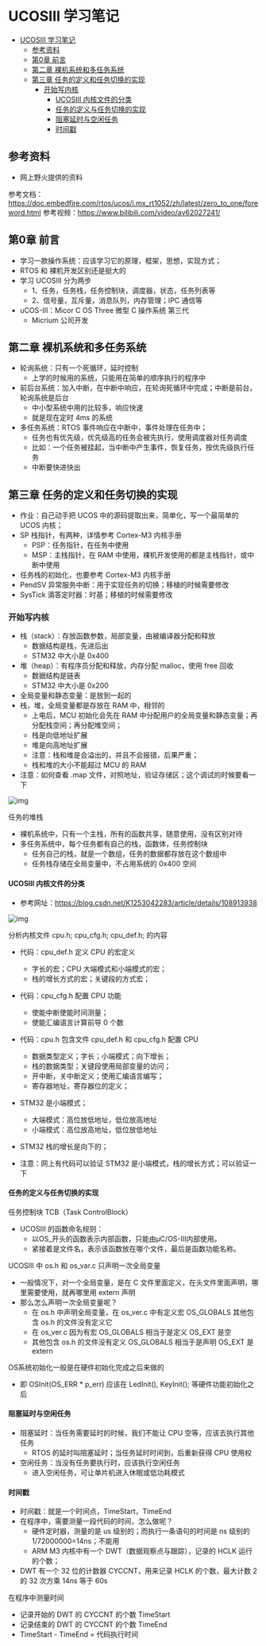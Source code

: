 # UCOSIII 学习笔记

- [UCOSIII 学习笔记](#ucosiii-学习笔记)
  - [参考资料](#参考资料)
  - [第0章 前言](#第0章-前言)
  - [第二章 裸机系统和多任务系统](#第二章-裸机系统和多任务系统)
  - [第三章 任务的定义和任务切换的实现](#第三章-任务的定义和任务切换的实现)
    - [开始写内核](#开始写内核)
      - [UCOSIII 内核文件的分类](#ucosiii-内核文件的分类)
      - [任务的定义与任务切换的实现](#任务的定义与任务切换的实现)
      - [阻塞延时与空闲任务](#阻塞延时与空闲任务)
      - [时间戳](#时间戳)

## 参考资料

- 网上野火提供的资料

参考文档：https://doc.embedfire.com/rtos/ucos/i.mx_rt1052/zh/latest/zero_to_one/foreword.html
参考视频：https://www.bilibili.com/video/av62027241/

## 第0章 前言

- 学习一款操作系统：应该学习它的原理，框架，思想，实现方式；
- RTOS 和 裸机开发区别还是挺大的
- 学习 UCOSIII 分为两步
  - 1、任务，任务栈，任务控制块，调度器，状态，任务列表等
  - 2、信号量，互斥量，消息队列，内存管理；IPC 通信等
- uCOS-III：Micor C OS Three 微型 C 操作系统 第三代
  - Micrium 公司开发

## 第二章 裸机系统和多任务系统

- 轮询系统：只有一个死循环，延时控制
  - 上学的时候用的系统，只能用在简单的顺序执行的程序中
- 前后台系统：加入中断，在中断中响应，在轮询死循环中完成；中断是前台，轮询系统是后台
  - 中小型系统中用的比较多，响应快速
  - 就是现在定时 4ms 的系统
- 多任务系统：RTOS 事件响应在中断中，事件处理在任务中；
  - 任务也有优先级，优先级高的任务会被先执行，使用调度器对任务调度
  - 比如：一个任务被挂起，当中断中产生事件，恢复任务，按优先级执行任务
  - 中断要快进快出

## 第三章 任务的定义和任务切换的实现

- 作业：自己动手把 UCOS 中的源码提取出来，简单化，写一个最简单的 UCOS 内核；
- SP 栈指针，有两种，详情参考 Cortex-M3 内核手册
  - PSP：任务指针，在任务中使用
  - MSP：主栈指针，在 RAM 中使用，裸机开发使用的都是主栈指针，或中断中使用
- 任务栈的初始化，也要参考 Cortex-M3 内核手册
- PendSV 异常服务中断：用于实现任务的切换；移植的时候需要修改
- SysTick 滴答定时器：时基；移植的时候需要修改

### 开始写内核

- 栈（stack）：存放函数参数，局部变量，由被编译器分配和释放
  - 数据结构是栈，先进后出
  - STM32 中大小是 0x400
- 堆（heap）：有程序员分配和释放，内存分配 malloc，使用 free 回收
  - 数据结构是链表
  - STM32 中大小是 0x200
- 全局变量和静态变量：是放到一起的
- 栈，堆，全局变量都是存放在 RAM 中，相邻的
  - 上电后，MCU 初始化会先在 RAM 中分配用户的全局变量和静态变量；再分配栈空间；再分配堆空间；
  - 栈是向低地址扩展
  - 堆是向高地址扩展
  - 注意：栈和堆是会溢出的，并且不会报错，后果严重；
  - 栈和堆的大小不能超过 MCU 的 RAM
- 注意：如何查看 .map 文件，对照地址，验证存储区；这个调试的时候要看一下

![img](./img/2023-1-4_stack_heap.jpg)

任务的堆栈

- 裸机系统中，只有一个主栈，所有的函数共享，随意使用，没有区别对待
- 多任务系统中，每个任务都有自己的栈，函数体，任务控制块
  - 任务自己的栈，就是一个数组，任务的数据都存放在这个数组中
  - 任务栈存储在全局变量中，不占用系统的 0x400 空间

#### UCOSIII 内核文件的分类

- 参考网址：https://blog.csdn.net/K1253042283/article/details/108913938

![img](./img/2023-1-5_uCOSIII_Core.jpg)

分析内核文件 cpu.h; cpu_cfg.h; cpu_def.h; 的内容

- 代码：cpu_def.h  定义 CPU 的宏定义
  - 字长的宏；CPU 大端模式和小端模式的宏；
  - 栈的增长方式的宏；关键段的方式宏；
- 代码：cpu_cfg.h  配置 CPU 功能
  - 使能中断使能时间测量；
  - 使能汇编语言计算前导 0 个数
- 代码：cpu.h  包含文件 cpu_def.h 和 cpu_cfg.h 配置 CPU
  - 数据类型定义；字长；小端模式；向下增长；
  - 栈的数据类型；关键段使用局部变量的访问；
  - 开中断，关中断定义；使用汇编语言编写；
  - 寄存器地址，寄存器位的定义；

- STM32 是小端模式；
  - 大端模式：高位放低地址，低位放高地址
  - 小端模式：高位放高地址，低位放低地址
- STM32 栈的增长是向下的；
- 注意：网上有代码可以验证 STM32 是小端模式，栈的增长方式；可以验证一下

#### 任务的定义与任务切换的实现

任务控制块 TCB（Task ControlBlock）

- UCOSIII 的函数命名规则：
  - 以OS_开头的函数表示内部函数，只能由μC/OS-III内部使用。
  - 紧接着是文件名，表示该函数放在哪个文件，最后是函数功能名称。

UCOSIII 中 os.h 和 os_var.c 只声明一次全局变量

- 一般情况下，对一个全局变量，是在 C 文件里面定义，在头文件里面声明，哪里需要使用，就再哪里用 extern 声明
- 那么怎么声明一次全局变量呢？
  - 在 os.h 中声明全局变量，在 os_ver.c 中有定义宏 OS_GLOBALS 其他包含 os.h 的文件没有定义它
  - 在 os_ver.c 因为有宏 OS_GLOBALS 相当于是定义 OS_EXT 是空
  - 其他包含 os.h 的文件没有定义 OS_GLOBALS 相当于是声明 OS_EXT 是 extern

OS系统初始化一般是在硬件初始化完成之后来做的

- 即 OSInit(OS_ERR * p_err) 应该在 LedInit(), KeyInit(); 等硬件功能初始化之后

#### 阻塞延时与空闲任务

- 阻塞延时：当任务需要延时的时候，我们不能让 CPU 空等，应该去执行其他任务
  - RTOS 的延时叫阻塞延时；当任务延时时间到，后重新获得 CPU 使用权
- 空闲任务：当没有任务要执行时，应该执行空闲任务
  - 进入空闲任务，可让单片机进入休眠或低功耗模式

#### 时间戳

- 时间戳：就是一个时间点，TimeStart，TimeEnd
- 在程序中，需要测量一段代码的时间，怎么做呢？
  - 硬件定时器，测量的是 us 级别的；而执行一条语句的时间是 ns 级别的 1/72000000=14ns；不能用
  - ARM M3 内核中有一个 DWT（数据观察点与跟踪），记录的 HCLK 运行的个数；
- DWT 有一个 32 位的计数器 CYCCNT，用来记录 HCLK 的个数，最大计数 2 的 32 次方乘 14ns 等于 60s

在程序中测量时间

- 记录开始的 DWT 的 CYCCNT 的个数 TimeStart
- 记录结束的 DWT 的 CYCCNT 的个数 TimeEnd
- TimeStart - TimeEnd = 代码执行时间



